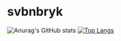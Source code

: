 # svbnbryk
![Anurag's GitHub stats](https://github-readme-stats.vercel.app/api?username=svbnbyrk&show_icons=true&theme=tokyonight) 
[![Top Langs](https://github-readme-stats.vercel.app/api/top-langs/?username=anuraghazra&layout=compact&theme=tokyonight)](https://github.com/anuraghazra/github-readme-stats)

